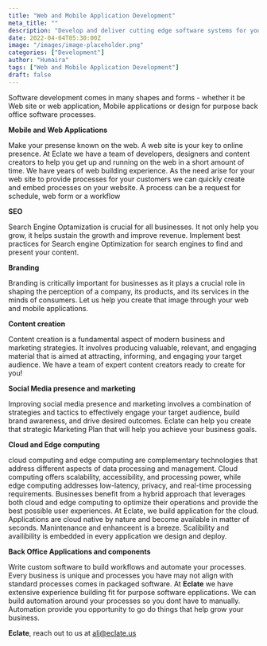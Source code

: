 ```yaml
---
title: "Web and Mobile Application Development"
meta_title: ""
description: "Develop and deliver cutting edge software systems for your customers."
date: 2022-04-04T05:30:00Z
image: "/images/image-placeholder.png"
categories: ["Development"]
author: "Humaira"
tags: ["Web and Mobile Application Development"]
draft: false
---
```


Software development comes in many shapes and forms - whether it be Web site or web application, Mobile applications or design for purpose back office software processes.

**Mobile and Web Applications**

Make your presense known on the web. A web site is your key to online presence. At Eclate we have a team of developers, designers and content creators to help you get up and running on the web in a short amount of time. We have years of web building experience. As the need arise for your web site to provide processes for your customers we can quickly create and embed processes on your website. A process can be a request for schedule, web form or a workflow



**SEO**

Search Engine Optamization is crucial for all businesses. It not only help you grow, it helps sustain the growth and improve revenue. Implement best practices for Search engine Optimization for search engines to find and present your content.

**Branding**

Branding is critically important for businesses as it plays a crucial role in shaping the perception of a company, its products, and its services in the minds of consumers. Let us help you create that image through your web and mobile applications. 

**Content creation**

Content creation is a fundamental aspect of modern business and marketing strategies. It involves producing valuable, relevant, and engaging material that is aimed at attracting, informing, and engaging your target audience. We have a team of expert content creators ready to create for you!

**Social Media presence and marketing**

Improving social media presence and marketing involves a combination of strategies and tactics to effectively engage your target audience, build brand awareness, and drive desired outcomes. Eclate can help you create that strategic Marketing Plan that will help you achieve your business goals. 

**Cloud and Edge computing**

cloud computing and edge computing are complementary technologies that address different aspects of data processing and management. Cloud computing offers scalability, accessibility, and processing power, while edge computing addresses low-latency, privacy, and real-time processing requirements. Businesses benefit from a hybrid approach that leverages both cloud and edge computing to optimize their operations and provide the best possible user experiences. At Eclate, we build application for the cloud. Applications are cloud native by nature and become available in matter of seconds. Manintenance and enhanceent is a breeze. Scalibility and availibility is embedded in every application we design and deploy.

**Back Office Applications and components**

Write custom software to build workflows and automate your processes. Every business is unique and processes you have may not align with standard processes comes in packaged software. At **Eclate** we have extensive experience building fit for purpose software epplications. We can build automation around your processes so you dont have to manually. Automation provide you opportunity to go do things that help grow your business.

__Eclate__, reach out to us at ali@eclate.us
